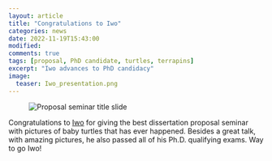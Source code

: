 ```yaml
---
layout: article
title: "Congratulations to Iwo"
categories: news
date: 2022-11-19T15:43:00
modified:
comments: true
tags: [proposal, PhD candidate, turtles, terrapins]
excerpt: "Iwo advances to PhD candidacy"
image:
  teaser: Iwo_presentation.png
---
```


<figure>

  <img
    src="{% picture direct Gross_proposal_TitleSlide.png %}"
    alt="Proposal seminar title slide">

</figure>

Congratulations to [Iwo](/people) for giving the best dissertation proposal seminar with pictures of baby turtles that has ever happened. Besides a great talk, with amazing pictures, he also passed all of his Ph.D. qualifying exams. Way to go Iwo!


